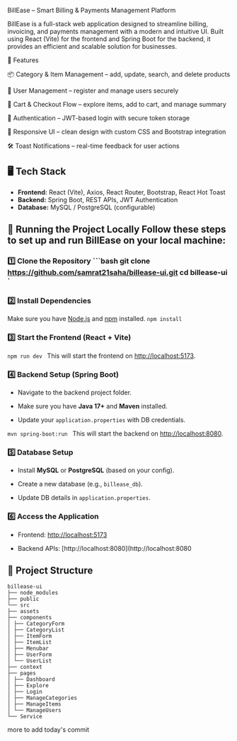 BillEase – Smart Billing & Payments Management Platform

BillEase is a full-stack web application designed to streamline billing, invoicing, and payments management with a modern and intuitive UI. Built using React (Vite) for the frontend and Spring Boot for the backend, it provides an efficient and scalable solution for businesses.

🚀 Features

📦 Category & Item Management – add, update, search, and delete products

👥 User Management – register and manage users securely

🛒 Cart & Checkout Flow – explore items, add to cart, and manage summary

🔐 Authentication – JWT-based login with secure token storage

🎨 Responsive UI – clean design with custom CSS and Bootstrap integration

🛠 Toast Notifications – real-time feedback for user actions

## 🖥️ Tech Stack  
- **Frontend:** React (Vite), Axios, React Router, Bootstrap, React Hot Toast  
- **Backend:** Spring Boot, REST APIs, JWT Authentication  
- **Database:** MySQL / PostgreSQL (configurable)

## 🚀 Running the Project Locally    Follow these steps to set up and run **BillEase** on your local machine:
### 1️⃣ Clone the Repository   ```bash git clone https://github.com/samrat21saha/billease-ui.git cd billease-ui ` 
### 2️⃣ Install Dependencies
 
Make sure you have [Node.js](https://nodejs.org/) and [npm](https://www.npmjs.com/) installed.
 `npm install ` 
### 3️⃣ Start the Frontend (React + Vite)
 `npm run dev ` 
This will start the frontend on [http://localhost:5173](http://localhost:5173).
 
### 4️⃣ Backend Setup (Spring Boot)
 
 
- Navigate to the backend project folder.
 
- Make sure you have **Java 17+** and **Maven** installed.
 
- Update your `application.properties` with
DB credentials.
 

 `mvn spring-boot:run ` 
This will start the backend on [http://localhost:8080](http://localhost:8080).
 
### 5️⃣ Database Setup
 
 
- Install **MySQL** or **PostgreSQL** (based on your config).
 
- Create a new database (e.g., `billease_db`).
 
- Update DB details in `application.properties`.
 

 
### 6️⃣ Access the Application
 
 
- Frontend: [http://localhost:5173](http://localhost:5173)
 
- Backend APIs: [http://localhost:8080](http://localhost:8080



## 📂 Project Structure
```
billease-ui
├── node_modules
├── public
└── src
├── assets
├── components
│ ├── CategoryForm
│ ├── CategoryList
│ ├── ItemForm
│ ├── ItemList
│ ├── Menubar
│ ├── UserForm
│ └── UserList
├── context
├── pages
│ ├── Dashboard
│ ├── Explore
│ ├── Login
│ ├── ManageCategories
│ ├── ManageItems
│ └── ManageUsers
└── Service
```
more to add
today's commit

